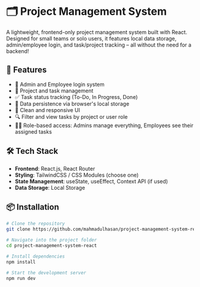 # 🗂️ Project Management System

A lightweight, frontend-only project management system built with React. Designed for small teams or solo users, it features local data storage, admin/employee login, and task/project tracking – all without the need for a backend!

## 🚀 Features

- 🔐 Admin and Employee login system
- 📁 Project and task management
- ✅ Task status tracking (To-Do, In Progress, Done)
- 🧠 Data persistence via browser's local storage
- 🎨 Clean and responsive UI
- 🔍 Filter and view tasks by project or user role
- 🧑‍💼 Role-based access: Admins manage everything, Employees see their assigned tasks

## 🛠️ Tech Stack

- **Frontend**: React.js, React Router
- **Styling**: TailwindCSS / CSS Modules (choose one)
- **State Management**: useState, useEffect, Context API (if used)
- **Data Storage**: Local Storage

## 📦 Installation

```bash
# Clone the repository
git clone https://github.com/mahmadulhasan/project-management-system-react

# Navigate into the project folder
cd project-management-system-react

# Install dependencies
npm install

# Start the development server
npm run dev
